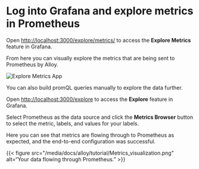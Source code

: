 # Log into Grafana and explore metrics in Prometheus

Open [http://localhost:3000/explore/metrics/]({{TRAFFIC_HOST1_3000}}/explore/metrics/) to access the **Explore Metrics** feature in Grafana.

From here you can visually explore the metrics that are being sent to Prometheus by Alloy.

![Explore Metrics App](https://grafana.com/media/docs/alloy/explore-metrics.png)

You can also build promQL queries manually to explore the data further.

Open [http://localhost:3000/explore]({{TRAFFIC_HOST1_3000}}/explore) to access the **Explore** feature in Grafana.

Select Prometheus as the data source and click the **Metrics Browser** button to select the metric, labels, and values for your labels.

Here you can see that metrics are flowing through to Prometheus as expected, and the end-to-end configuration was successful.

{{< figure src="/media/docs/alloy/tutorial/Metrics_visualization.png" alt=“Your data flowing through Prometheus.” >}}

